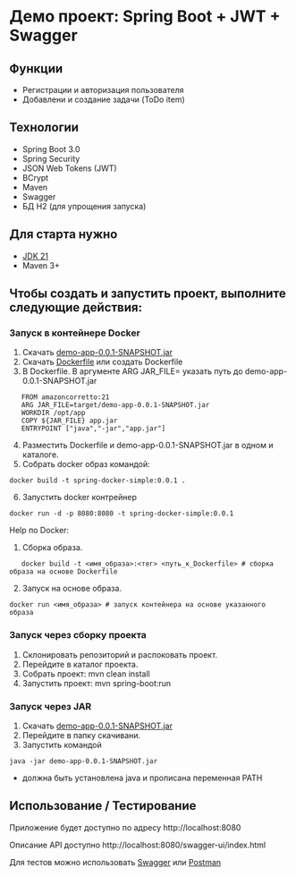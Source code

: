 # Демо проект: Spring Boot + JWT + Swagger

## Функции

* Регистрации и авторизация пользователя
* Добавлени и создание задачи (ToDo item)

## Технологии

* Spring Boot 3.0
* Spring Security
* JSON Web Tokens (JWT)
* BCrypt
* Maven
* Swagger
* БД H2 (для упрощения запуска)

## Для старта нужно

* [JDK 21](https://docs.aws.amazon.com/corretto/latest/corretto-21-ug/downloads-list.html)
* Maven 3+

## Чтобы создать и запустить проект, выполните следующие действия:

### Запуск в контейнере Docker

1. Скачать [demo-app-0.0.1-SNAPSHOT.jar](target%2Fdemo-app-0.0.1-SNAPSHOT.jar)
2. Скачать [Dockerfile](Dockerfile) или создать Dockerfile
3. В Dockerfile. В аргументе ARG JAR_FILE= указать путь до demo-app-0.0.1-SNAPSHOT.jar

```
   FROM amazoncorretto:21
   ARG JAR_FILE=target/demo-app-0.0.1-SNAPSHOT.jar
   WORKDIR /opt/app
   COPY ${JAR_FILE} app.jar
   ENTRYPOINT ["java","-jar","app.jar"]
```

4. Разместить Dockerfile и demo-app-0.0.1-SNAPSHOT.jar в одном и каталоге.
5. Собрать docker образ командой:

```
docker build -t spring-docker-simple:0.0.1 .
```

6. Запустить docker контрейнер

```
docker run -d -p 8080:8080 -t spring-docker-simple:0.0.1 
```

Help по Docker:

1. Сборка образа.

```
   docker build -t <имя_образа>:<тег> <путь_к_Dockerfile> # сборка образа на основе Dockerfile
```

2. Запуск на основе образа.

```
docker run <имя_образа> # запуск контейнера на основе указанного образа
```

### Запуск через сборку проекта

1. Склонировать репозиторий и распоковать проект.
2. Перейдите в каталог проекта.
3. Собрать проект: mvn clean install
4. Запустить проект: mvn spring-boot:run

### Запуск через JAR

1. Скачать [demo-app-0.0.1-SNAPSHOT.jar](target%2Fdemo-app-0.0.1-SNAPSHOT.jar)
2. Перейдите в папку скачивани.
3. Запустить командой
```
java -jar demo-app-0.0.1-SNAPSHOT.jar
```   
- должна быть установлена java и прописана переменная PATH

## Использование / Тестирование

Приложение будет доступно по адресу http://localhost:8080

Описание API доступно http://localhost:8080/swagger-ui/index.html

Для тестов можно использовать [Swagger](docs/swagger/swagger-test.md) или [Postman](docs/postman/postman-test.md)



